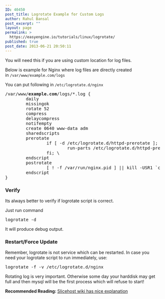 ```yaml
---
ID: 40450
post_title: Logrotate Example for Custom Logs
author: Rahul Bansal
post_excerpt: ""
layout: page
permalink: >
  https://easyengine.io/tutorials/linux/logrotate/
published: true
post_date: 2013-06-21 20:50:11
---
```

You will need this if you are using custom location for log files.

Below is example for Nginx where log files are directly created in <code>/var/www/example.com/logs</code>

You can put following in <code>/etc/logrotate.d/nginx</code>
<pre class="no-highlight">/var/www/<strong>example.com</strong>/logs/*.log {
        daily
        missingok
        rotate 52
        compress
        delaycompress
        notifempty
        create 0640 www-data adm
        sharedscripts
        prerotate
                if [ -d /etc/logrotate.d/httpd-prerotate ]; then \
                        run-parts /etc/logrotate.d/httpd-prerotate; \
                fi; \
        endscript
        postrotate
                [ ! -f /var/run/nginx.pid ] || kill -USR1 `cat /var/run/nginx.pid`
        endscript
}</pre>
<h3>Verify</h3>
Its always better to verify if logrotate script is correct.

Just run command
<pre class="no-highlight">logrotate -d</pre>
It will produce debug output.
<h3>Restart/Force Update</h3>
Remember, logrotate is not service which can be restarted. In case you need your logrotate script to run immediately, use:
<pre>logrotate -f -v /etc/logrotate.d/nginx</pre>
Rotating log is very important. Otherwise some day your harddisk may get full and then mysql will be the first process which will refuse to start!

<strong>Recommended Reading: </strong><a href="http://articles.slicehost.com/2010/6/30/understanding-logrotate-on-ubuntu-part-1">Slicehost wiki has nice explanation<strong></strong></a>